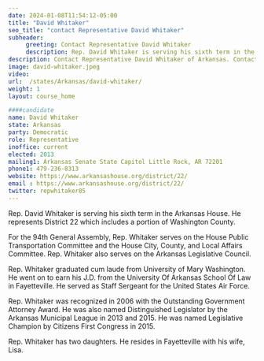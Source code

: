 ```yaml
---
date: 2024-01-08T11:54:12-05:00
title: "David Whitaker"
seo_title: "contact Representative David Whitaker"
subheader:
     greeting: Contact Representative David Whitaker
     description: Rep. David Whitaker is serving his sixth term in the Arkansas House. He represents District 22 which includes a portion of Washington County. For the 94th General Assembly, Rep. Whitaker serves on the House Public Transportation Committee and the House City, County, and Local Affairs Committee.
description: Contact Representative David Whitaker of Arkansas. Contact information for David Whitaker includes email address, phone number, and mailing address.
image: david-whitaker.jpeg
video:
url:  /states/Arkansas/david-whitaker/
weight: 1
layout: course_home

####candidate
name: David Whitaker
state: Arkansas
party: Democratic
role: Representative
inoffice: current
elected: 2013
mailing1: Arkansas Senate State Capitol Little Rock, AR 72201
phone1: 479-236-8313
website: https://www.arkansashouse.org/district/22/
email : https://www.arkansashouse.org/district/22/
twitter: repwhitaker85
---
```


Rep. David Whitaker is serving his sixth term in the Arkansas House. He represents District 22 which includes a portion of Washington County.

For the 94th General Assembly, Rep. Whitaker serves on the House Public Transportation Committee and the House City, County, and Local Affairs Committee. Rep. Whitaker also serves on the Arkansas Legislative Council.

Rep. Whitaker graduated cum laude from University of Mary Washington. He went on to earn his J.D. from the University Of Arkansas School Of Law in Fayetteville.  He served as Staff Sergeant for the United States Air Force.

Rep. Whitaker was recognized in 2006 with the Outstanding Government Attorney Award. He was also named Distinguished Legislator by the Arkansas Municipal League in 2013 and 2015. He was named Legislative Champion by Citizens First Congress in 2015.

Rep. Whitaker has two daughters. He resides in Fayetteville with his wife, Lisa.
